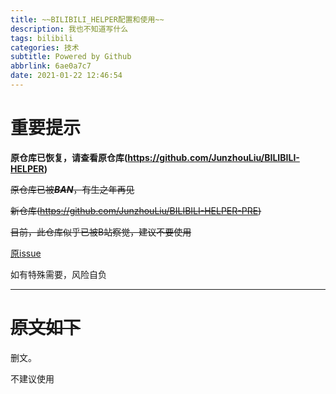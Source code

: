 ```yaml
---
title: ~~BILIBILI_HELPER配置和使用~~
description: 我也不知道写什么
tags: bilibili
categories: 技术
subtitle: Powered by Github
abbrlink: 6ae0a7c7
date: 2021-01-22 12:46:54
---
```


# 重要提示

**原仓库已恢复，请查看原仓库(https://github.com/JunzhouLiu/BILIBILI-HELPER)**

~~原仓库已被***BAN***，有生之年再见~~

~~新仓库(https://github.com/JunzhouLiu/BILIBILI-HELPER-PRE)~~

~~目前，此仓库似乎已被B站察觉，建议不要使用~~

[原issue](https://github.com/JunzhouLiu/BILIBILI-HELPER/issues/313#issuecomment-773947440)

如有特殊需要，风险自负

---

# ~~原文如下~~

删文。

不建议使用